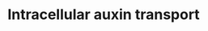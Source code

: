 ---
annotations: []
authors:
- Pjaiswal
- Khanspers
- MaintBot
- Eweitz
- Finterly
description: In addition to the PIN family proteins that are mainly involved in the
  intercellular Autin transport via the Auxin Polar Transport pathway (WP2941) mediated
  by PIN proteins located on the plasmamembrane, the Arabidopsis PIN family members
  PIN5, PIN6 and PIN8 are located on the endoplasmic reticulum membrane/envelope.
  PIN6 is also likely co-located with the nuclear membrane. According to Sawchuk MG
  et al. (2013) PIN5, PIN6 and PIN8 play roles in leaf vein patterning.  PIN5 and
  PIN8 play an antagonistic role in regulating the intercellular auxin transport as
  well as in gametophyte (pollen) and sporophyte development.  Not much is known about
  the direction of auxin flow mediated by the PILS. However,  they help in increasing
  the free auxin amount in the cytoplasm.
last-edited: 2021-05-31
organisms:
- Arabidopsis thaliana
redirect_from:
- /index.php/Pathway:WP3628
- /instance/WP3628
- /instance/WP3628_rr118620
revision: r118620
schema-jsonld:
- '@context': https://schema.org/
  '@id': https://wikipathways.github.io/pathways/WP3628.html
  '@type': Dataset
  creator:
    '@type': Organization
    name: WikiPathways
  description: In addition to the PIN family proteins that are mainly involved in
    the intercellular Autin transport via the Auxin Polar Transport pathway (WP2941)
    mediated by PIN proteins located on the plasmamembrane, the Arabidopsis PIN family
    members PIN5, PIN6 and PIN8 are located on the endoplasmic reticulum membrane/envelope.
    PIN6 is also likely co-located with the nuclear membrane. According to Sawchuk
    MG et al. (2013) PIN5, PIN6 and PIN8 play roles in leaf vein patterning.  PIN5
    and PIN8 play an antagonistic role in regulating the intercellular auxin transport
    as well as in gametophyte (pollen) and sporophyte development.  Not much is known
    about the direction of auxin flow mediated by the PILS. However,  they help in
    increasing the free auxin amount in the cytoplasm.
  keywords:
  - IAA
  - PILS1
  - PILS2
  - PILS3
  - PILS4
  - PILS5
  - PILS6
  - PILS7
  - PIN5
  - PIN6
  - PIN8
  license: CC0
  name: Intracellular auxin transport
seo: CreativeWork
title: Intracellular auxin transport
wpid: WP3628
---